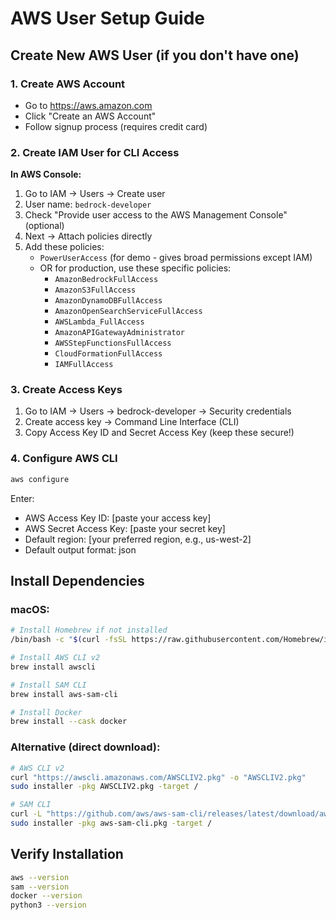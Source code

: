 # AWS User Setup Guide

## Create New AWS User (if you don't have one)

### 1. Create AWS Account
- Go to https://aws.amazon.com
- Click "Create an AWS Account"
- Follow signup process (requires credit card)

### 2. Create IAM User for CLI Access

**In AWS Console:**
1. Go to IAM → Users → Create user
2. User name: `bedrock-developer`
3. Check "Provide user access to the AWS Management Console" (optional)
4. Next → Attach policies directly
5. Add these policies:
   - `PowerUserAccess` (for demo - gives broad permissions except IAM)
   - OR for production, use these specific policies:
     - `AmazonBedrockFullAccess`
     - `AmazonS3FullAccess`
     - `AmazonDynamoDBFullAccess`
     - `AmazonOpenSearchServiceFullAccess`
     - `AWSLambda_FullAccess`
     - `AmazonAPIGatewayAdministrator`
     - `AWSStepFunctionsFullAccess`
     - `CloudFormationFullAccess`
     - `IAMFullAccess`

### 3. Create Access Keys
1. Go to IAM → Users → bedrock-developer → Security credentials
2. Create access key → Command Line Interface (CLI)
3. Copy Access Key ID and Secret Access Key (keep these secure!)

### 4. Configure AWS CLI
```bash
aws configure
```
Enter:
- AWS Access Key ID: [paste your access key]
- AWS Secret Access Key: [paste your secret key]
- Default region: [your preferred region, e.g., us-west-2]
- Default output format: json

## Install Dependencies

### macOS:
```bash
# Install Homebrew if not installed
/bin/bash -c "$(curl -fsSL https://raw.githubusercontent.com/Homebrew/install/HEAD/install.sh)"

# Install AWS CLI v2
brew install awscli

# Install SAM CLI
brew install aws-sam-cli

# Install Docker
brew install --cask docker
```

### Alternative (direct download):
```bash
# AWS CLI v2
curl "https://awscli.amazonaws.com/AWSCLIV2.pkg" -o "AWSCLIV2.pkg"
sudo installer -pkg AWSCLIV2.pkg -target /

# SAM CLI
curl -L "https://github.com/aws/aws-sam-cli/releases/latest/download/aws-sam-cli-macos-x86_64.pkg" -o "aws-sam-cli.pkg"
sudo installer -pkg aws-sam-cli.pkg -target /
```

## Verify Installation
```bash
aws --version
sam --version
docker --version
python3 --version
```